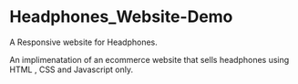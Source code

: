 # Headphones_Website-Demo
A Responsive website for Headphones. 

An implimenatation of an ecommerce website that sells headphones using HTML , CSS and Javascript only.
